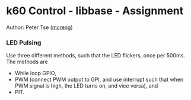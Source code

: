 # k60 Control - libbase - Assignment

Author: Peter Tse ([mcreng](http://www.github.com/mcreng))

### LED Pulsing

Use three different methods, such that the LED flickers, once per 500ms. The methods are

* While loop GPIO,
* PWM (connect PWM output to GPI, and use interrupt such that when PWM signal is high, the LED turns on, and vice versa), and
* PIT.


